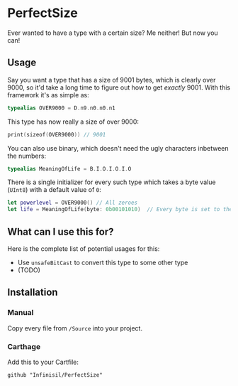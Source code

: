 # PerfectSize
Ever wanted to have a type with a certain size? Me neither! But now you can!

## Usage

Say you want a type that has a size of 9001 bytes, which is clearly over 9000, so it'd take a long time to figure out how to get *exactly* 9001. With this framework it's as simple as:

```swift
typealias OVER9000 = D.n9.n0.n0.n1
```

This type has now really a size of over 9000:

```swift
print(sizeof(OVER9000)) // 9001
```

You can also use binary, which doesn't need the ugly characters inbetween the numbers:

```swift
typealias MeaningOfLife = B.I.O.I.O.I.O
```

There is a single initializer for every such type which takes a byte value (`UInt8`) with a default value of `0`:

```swift
let powerlevel = OVER9000() // All zeroes
let life = MeaningOfLife(byte: 0b00101010)  // Every byte is set to the answer
```
## What can I use this for?

Here is the complete list of potential usages for this:

 - Use `unsafeBitCast` to convert this type to some other type
 - (TODO)

## Installation

### Manual

Copy every file from `/Source` into your project.

### Carthage

Add this to your Cartfile:

    github "Infinisil/PerfectSize"
